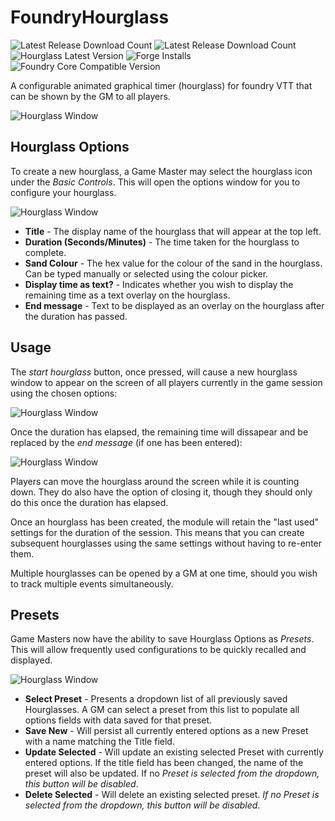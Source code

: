 # FoundryHourglass

![Latest Release Download Count](https://img.shields.io/badge/dynamic/json?label=Downloads%20(Latest)&query=assets%5B0%5D.download_count&url=https%3A%2F%2Fapi.github.com%2Frepos%2FOctarines%2FFoundryHourglass%2Freleases%2Flatest)
![Latest Release Download Count](https://img.shields.io/github/downloads/octarines/foundryhourglass/total?color=blue&label=Downloads%20%28Total%29)
![Hourglass Latest Version](https://img.shields.io/github/v/release/octarines/foundryhourglass?color=yellow&label=Latest%20Version)
![Forge Installs](https://img.shields.io/badge/dynamic/json?label=Forge%20Installs&query=package.installs&suffix=%25&url=https%3A%2F%2Fforge-vtt.com%2Fapi%2Fbazaar%2Fpackage%2Fhourglass&colorB=4aa94a)
![Foundry Core Compatible Version](https://img.shields.io/badge/dynamic/json.svg?url=https%3A%2F%2Fraw.githubusercontent.com%2FOctarines%2FFoundryHourglass%2Fmain%2Fmodule.json&label=Foundry%20Version&query=$.compatibleCoreVersion&colorB=orange)

A configurable animated graphical timer (hourglass) for foundry VTT that can be shown by the GM to all players.

![Hourglass Window][1]

## Hourglass Options

To create a new hourglass, a Game Master may select the hourglass icon under the _Basic Controls_. This will open the options window for you to configure your hourglass.

![Hourglass Window][2]

+ **Title** - The display name of the hourglass that will appear at the top left.
+ **Duration (Seconds/Minutes)** - The time taken for the hourglass to complete.
+ **Sand Colour** - The hex value for the colour of the sand in the hourglass. Can be typed manually or selected using the colour picker.
+ **Display time as text?** - Indicates whether you wish to display the remaining time as a text overlay on the hourglass.
+ **End message** - Text to be displayed as an overlay on the hourglass after the duration has passed.

## Usage

The _start hourglass_ button, once pressed, will cause a new hourglass window to appear on the screen of all players currently in the game session using the chosen options:

![Hourglass Window][3]

Once the duration has elapsed, the remaining time will dissapear and be replaced by the _end message_ (if one has been entered):

![Hourglass Window][4]

Players can move the hourglass around the screen while it is counting down. They do also have the option of closing it, though they should only do this once the duration has elapsed.

Once an hourglass has been created, the module will retain the "last used" settings for the duration of the session. This means that you can create subsequent hourglasses using the same settings without having to re-enter them.

Multiple hourglasses can be opened by a GM at one time, should you wish to track multiple events simultaneously.

## Presets

Game Masters now have the ability to save Hourglass Options as _Presets_. This will allow frequently used configurations to be quickly recalled and displayed.

![Hourglass Window][5]

+ **Select Preset** - Presents a dropdown list of all previously saved Hourglasses. A GM can select a preset from this list to populate all options fields with data saved for that preset.
+ **Save New** - Will persist all currently entered options as a new Preset with a name matching the Title field.
+ **Update Selected** - Will update an existing selected Preset with currently entered options. If the title field has been changed, the name of the preset will also be updated. If no _Preset is selected from the dropdown, this button will be disabled_.
+ **Delete Selected** - Will delete an existing selected preset. _If no Preset is selected from the dropdown, this button will be disabled_.


[1]: demo/hourglass-default.PNG
[2]: demo/hourglass-options.PNG
[3]: demo/hourglass-custom.PNG
[4]: demo/hourglass-custom-endmessage.PNG
[5]: demo/hourglass-options-presets.PNG